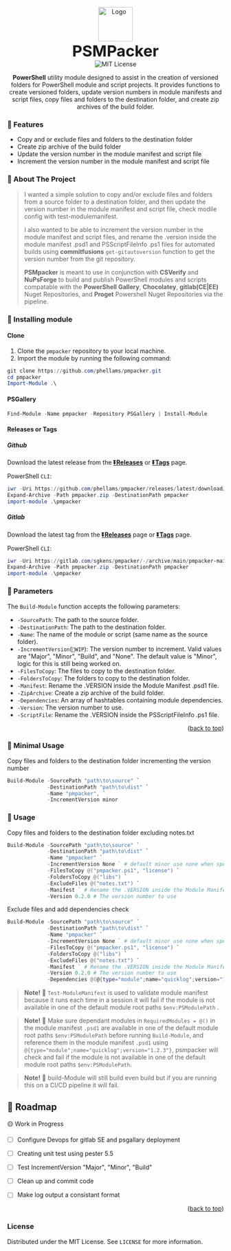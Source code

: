 <div align="center">
    <a href="https://github.com/othneildrew/Best-README-Template">
        <img src="https://raw.githubusercontent.com/phellams/phellams-general-resources/refs/heads/main/logos/psmpacker/psmpacker-logo-base.svg" alt="Logo" width="80" height="80">
    </a>
    </br>
    <span style="font-size: 36px; font-weight: bold;">PSMPacker</span>
    </br>
    <img src="https://img.shields.io/badge/MIT-License-blue" alt="MIT License" />
    <p>
        <b>PowerShell</b> utility module designed to assist in the creation of versioned folders for PowerShell module and script projects. It provides functions to create versioned folders, update version numbers in module manifests and script files, copy files and folders to the destination folder, and create zip archives of the build folder.
    </p>
</div>

### 🔹 Features

 - Copy and or exclude files and folders to the destination folder
 - Create zip archive of the build folder
 - Update the version number in the module manifest and script file
 - Increment the version number in the module manifest and script file



<!-- ABOUT THE PROJECT -->
### 🔹 About The Project

> I wanted a simple solution to copy and/or exclude files and folders from a source folder to a destination folder, and then update the version number in the module manifest and script file, check modile config with test-modulemanifest.
> 
> I also wanted to be able to increment the version number in the module manifest and script files, and rename the .version inside the module manifest .psd1 and PSScriptFileInfo .ps1 files for automated builds using **commitfusions** `get-gitautoversion` function to get the version number from the git repository.
> 
> **PSMpacker** is meant to use in conjunction with **CSVerify** and **NuPsForge** to build and publish PowerShell modules and scripts compatable with the **PowerShell Gallery**, **Chocolatey**, **gitlab(CE|EE)** Nuget Repositories, and **Proget** Powershell Nuget Repositories via the pipeline.

<!-- INSTALLATION -->
### 🔹 Installing module 

#### Clone
1. Clone the `pmpacker` repository to your local machine.
2. Import the module by running the following command:
```powershell
git clone https://github.com/phellams/pmpacker.git
cd pmpacker
Import-Module .\
```

#### PSGallery

```powershell
Find-Module -Name pmpacker -Repository PSGallery | Install-Module
```

#### Releases or Tags

##### Github
Download the latest release from the [**⏬Releases**](https://github.com/phellams/pmpacker/releases) or [**⏬Tags**](https://github.com/phellams/pmpacker/tags) page.

PowerShell `CLI`:
```powershell
iwr -Uri https://github.com/phellams/pmpacker/releases/latest/download/pmpacker.zip -OutFile pmpacker.zip
Expand-Archive -Path pmpacker.zip -DestinationPath pmpacker
import-module .\pmpacker
```
##### Gitlab
Download the latest tag from the [**⏬Releases**](https://gitlab.com/sgkens/pmpacker/-/releases) page or [**⏬Tags**](https://gitlab.com/sgkens/pmpacker/-/tags) page.

PowerShell `CLI`:
```powershell
iwr -Uri https://gitlab.com/sgkens/pmpacker/-/archive/main/pmpacker-main.zip -OutFile pmpacker.zip
Expand-Archive -Path pmpacker.zip -DestinationPath pmpacker
import-module .\pmpacker
```


### 🔹 Parameters

The `Build-Module` function accepts the following parameters:

 - `-SourcePath`: The path to the source folder.
 - `-DestinationPath`: The path to the destination folder.
 - `-Name`: The name of the module or script (same name as the source folder).
 - `-IncrementVersion`(`🚧WIP`): The version number to increment. Valid values are "Major", "Minor", "Build", and "None". The default value is "Minor", logic for this is still being worked on.
 - `-FilesToCopy`: The files to copy to the destination folder.
 - `-FoldersToCopy`: The folders to copy to the destination folder.
 - `-Manifest`: Rename the .VERSION inside the Module Manifest .psd1 file.
 - `-ZipArchive`: Create a zip archive of the build folder.
 - `-Dependencies`: An array of hashtables containing module dependencies.
 - `-Version`: The version number to use.
 - `-ScriptFile`: Rename the .VERSION inside the PSScriptFileInfo .ps1 file.

<p align="right">(<a href="#readme-top">back to top</a>)</p>

### 🔹 Minimal Usage
Copy  files and folders to the destination folder incrementing the version number

```powershell
Build-Module -SourcePath "path\to\source" `
             -DestinationPath "path\to\dist" `
             -Name "pmpacker", `
             -IncrementVersion minor
```

### 🔹 Usage
Copy files and folders to the destination folder excluding notes.txt
```powershell
Build-Module -SourcePath "path\to\source" `
             -DestinationPath "path\to\dist" `
             -Name "pmpacker" `
             -IncrementVersion None ` # default minor use none when specifing a version number
             -FilesToCopy @("pmpacker.ps1", "license") `
             -FoldersToCopy @("libs") `
             -ExcludeFiles @("notes.txt") `
             -Manifest ` # Rename the .VERSION inside the Module Manifest .psd1 file
             -Version 0.2.0 # The version number to use
```

Exclude files and add dependencies check
```powershell
Build-Module -SourcePath "path\to\source" `
             -DestinationPath "path\to\dist" `
             -Name "pmpacker" `
             -IncrementVersion None ` # default minor use none when specifing a version number
             -FilesToCopy @("pmpacker.ps1", "license") `
             -FoldersToCopy @("libs") `
             -ExcludeFiles @("notes.txt") `
             -Manifest ` # Rename the .VERSION inside the Module Manifest .psd1 file
             -Version 0.2.0 # The version number to use
             -Dependencies @(@{type="module";name="quicklog";version="1.2.3"}) `
```

> **Note!** 🦜
> `Test-ModuleManifest` is used to validate module manifest because it runs each time in a session it will fail if the module is not available in one of the default module root paths `$env:PSModulePath` . 

> **Note!** 🦜
> Make sure dependant modules in `RequiredModules = @()` in the module manifest `.psd1` are available in one of the default module root paths `$env:PSModulePath` before running `Build-Module`, and reference them in the module manifest `.psd1` using `@{type="module";name="quicklog";version="1.2.3"}`, psmpacker will check and fail if the module is not available in one of the default module root paths `$env:PSModulePath`.

> **Note!** 🦜
> build-Module will still build even build but if you are running this on a CI/CD pipeline it will fail.

## 🔻 Roadmap
🟡 Work in Progress
 - [ ] Configure Devops for gitlab SE and psgallary deployment
 - [ ] Creating unit test using pester 5.5
 - [ ] Test IncrementVersion "Major", "Minor", "Build"
 - [ ] Clean up and commit code
 - [ ] Make log output a consistant format


<p align="right">(<a href="#readme-top">back to top</a>)</p>

<!-- LICENSE -->
### License

Distributed under the MIT License. See `LICENSE` for more information.


